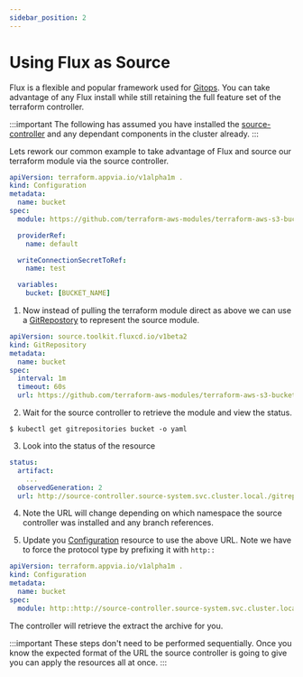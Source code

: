 ```yaml
---
sidebar_position: 2
---
```


# Using Flux as Source

Flux is a flexible and popular framework used for [Gitops](https://en.wikipedia.org/wiki/DevOps#GitOps). You can take advantage of any Flux install while still retaining the full feature set of the terraform controller.

:::important
The following has assumed you have installed the [source-controller](https://github.com/fluxcd/source-controller) and any dependant components in the cluster already.
:::

Lets rework our common example to take advantage of Flux and source our terraform module via the source controller.

```yaml
apiVersion: terraform.appvia.io/v1alpha1m .
kind: Configuration
metadata:
  name: bucket
spec:
  module: https://github.com/terraform-aws-modules/terraform-aws-s3-bucket.git?ref=v3.1.0

  providerRef:
    name: default

  writeConnectionSecretToRef:
    name: test

  variables:
    bucket: [BUCKET_NAME]
```

1. Now instead of pulling the terraform module direct as above we can use a [GitRepostory](https://fluxcd.io/docs/components/source/gitrepositories/) to represent the source module.

```yaml
apiVersion: source.toolkit.fluxcd.io/v1beta2
kind: GitRepository
metadata:
  name: bucket
spec:
  interval: 1m
  timeout: 60s
  url: https://github.com/terraform-aws-modules/terraform-aws-s3-bucket.git
```

2. Wait for the source controller to retrieve the module and view the status.

```shell
$ kubectl get gitrepositories bucket -o yaml
```

3. Look into the status of the resource

```yaml
status:
  artifact:
    ...
  observedGeneration: 2
  url: http://source-controller.source-system.svc.cluster.local./gitrepository/apps/terraform-aws-s3-bucket.git/latest.tar.gz
```

4. Note the URL will change depending on which namespace the source controller was installed and any branch references.

5. Update you [Configuration](docs/terraform-controller/reference/configurations.terraform.appvia.io.md) resource to use the above URL. Note we have to force the protocol type by prefixing it with `http::`

```yaml
apiVersion: terraform.appvia.io/v1alpha1m .
kind: Configuration
metadata:
  name: bucket
spec:
  module: http::http://source-controller.source-system.svc.cluster.local/gitrepository/apps/terraform-aws-s3-bucket.git/latest.tar.gz
```

The controller will retrieve the extract the archive for you.

:::important
These steps don't need to be performed sequentially. Once you know the expected format of the URL the source controller is going to give you can apply the resources all at once.
:::
